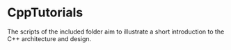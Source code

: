 # CppTutorials
The scripts of the included folder aim to illustrate a short introduction to
the C++ architecture and design.
